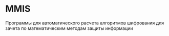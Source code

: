 # MMIS
Программы для автоматического расчета алгоритмов шифрования для зачета по математическим методам защиты информации
